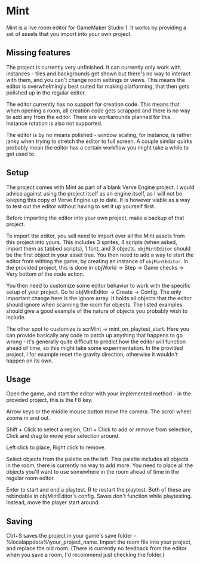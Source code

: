 # Mint

Mint is a live room editor for GameMaker Studio 1. It works by providing a set of assets that you import into your own project.

## Missing features

The project is currently very unfinished. It can currently only work with instances -
tiles and backgrounds get shown but there's no way to interact with them, and you can't change room settings or views.
This means the editor is overwhelmingly best suited for making platforming, that then gets polished up in the regular editor.

The editor currently has no support for creation code. This means that when opening a room, all creation code gets scrapped
and there is no way to add any from the editor. There are workarounds planned for this. Instance rotation is also not supported.

The editor is by no means polished - window scaling, for instance, is rather janky when trying to stretch the editor to full screen.
A couple similar quirks probably mean the editor has a certain workflow you might take a while to get used to.

## Setup

The project comes with Mint as part of a blank Verve Engine project. I would advise against using the project itself as an
engine itself, as I will not be keeping this copy of Verve Engine up to date. It is however viable as a way to test out the
editor without having to set it up yourself first.

Before importing the editor into your own project, make a backup of that project. 

To import the editor, you will need to import over all the Mint assets from this project into yours. This includes 3 sprites,
4 scripts (when asked, import them as tabbed scripts), 1 font, and 3 objects. `objMintEditor` should be the first object in your asset tree.
You then need to add a way to start the editor from withing the game, by creating an instance of `objMintEditor`.
In the provided project, this is done in objWorld -> Step -> Game checks -> Very bottom of the code action.

You then need to customize some editor behavior to work with the specific setup of your project. Go to objMintEditor -> Create -> Config.
The only important change here is the ignore array. It holds all objects that the editor should ignore when scanning the room for objects.
The listed examples should give a good example of the nature of objects you probably wish to include.

The other spot to customize is scrMint -> mint_on_playtest_start. Here you can provide basically any code to patch up anything
that happens to go wrong - it's generally quite difficult to predict how the editor will function ahead of time, so this might
take some experimentation. In the provided project, I for example reset the gravity direction, otherwise it wouldn't happen on
its own.

## Usage

Open the game, and start the editor with your implemented method - in the provided project, this is the F8 key.

Arrow keys or the middle mouse button move the camera. The scroll wheel zooms in and out.

Shift + Click to select a region, Ctrl + Click to add or remove from selection, Click and drag to move your selection around.

Left click to place, Right click to remove.

Select objects from the palette on the left. This palette includes all objects in the room, there is currently no way to add more.
You need to place all the objects you'll want to use somewhere in the room ahead of time in the regular room editor.

Enter to start and end a playtest. R to restart the playtest. Both of these are rebindable in objMintEditor's config. Saves don't
function while playtesting. Instead, move the player start around.

## Saving

Ctrl+S saves the project in your game's save folder - %localappdata%\your_project_name\. Import the room file into your project,
and replace the old room. (There is currently no feedback from the editor when you save a room, I'd recommend just checking the folder.)
